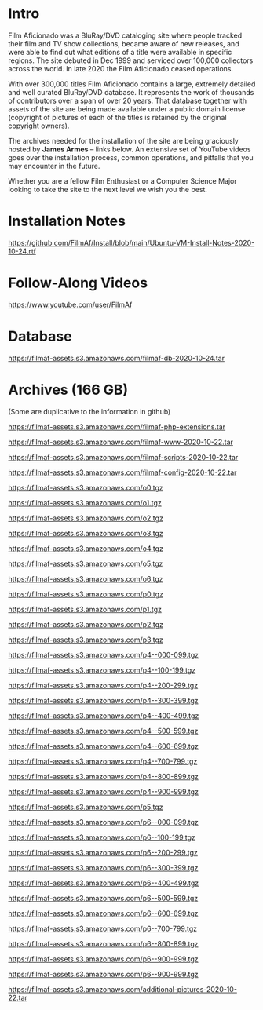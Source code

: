 # Intro

Film Aficionado was a BluRay/DVD cataloging site where people tracked their film and TV show collections, became aware of new releases, and were able to find out what editions of a title were available in specific regions.  The site debuted in Dec 1999 and serviced over 100,000 collectors across the world.  In late 2020 the Film Aficionado ceased operations.

With over 300,000 titles Film Aficionado contains a large, extremely detailed and well curated BluRay/DVD database.  It represents the work of thousands of contributors over a span of over 20 years.  That database together with assets of the site are being made available under a public domain license (copyright of pictures of each of the titles is retained by the original copyright owners).

The archives needed for the installation of the site are being graciously hosted by <b>James Armes</b> – links below.  An extensive set of YouTube videos goes over the installation process, common operations, and pitfalls that you may encounter in the future.

Whether you are a fellow Film Enthusiast or a Computer Science Major looking to take the site to the next level we wish you the best.

# Installation Notes
https://github.com/FilmAf/Install/blob/main/Ubuntu-VM-Install-Notes-2020-10-24.rtf

# Follow-Along Videos
https://www.youtube.com/user/FilmAf

# Database
https://filmaf-assets.s3.amazonaws.com/filmaf-db-2020-10-24.tar

# Archives (166 GB)
(Some are duplicative to the information in github)

https://filmaf-assets.s3.amazonaws.com/filmaf-php-extensions.tar

https://filmaf-assets.s3.amazonaws.com/filmaf-www-2020-10-22.tar

https://filmaf-assets.s3.amazonaws.com/filmaf-scripts-2020-10-22.tar

https://filmaf-assets.s3.amazonaws.com/filmaf-config-2020-10-22.tar

https://filmaf-assets.s3.amazonaws.com/o0.tgz

https://filmaf-assets.s3.amazonaws.com/o1.tgz

https://filmaf-assets.s3.amazonaws.com/o2.tgz

https://filmaf-assets.s3.amazonaws.com/o3.tgz

https://filmaf-assets.s3.amazonaws.com/o4.tgz

https://filmaf-assets.s3.amazonaws.com/o5.tgz

https://filmaf-assets.s3.amazonaws.com/o6.tgz

https://filmaf-assets.s3.amazonaws.com/p0.tgz

https://filmaf-assets.s3.amazonaws.com/p1.tgz

https://filmaf-assets.s3.amazonaws.com/p2.tgz

https://filmaf-assets.s3.amazonaws.com/p3.tgz

https://filmaf-assets.s3.amazonaws.com/p4--000-099.tgz

https://filmaf-assets.s3.amazonaws.com/p4--100-199.tgz

https://filmaf-assets.s3.amazonaws.com/p4--200-299.tgz

https://filmaf-assets.s3.amazonaws.com/p4--300-399.tgz

https://filmaf-assets.s3.amazonaws.com/p4--400-499.tgz

https://filmaf-assets.s3.amazonaws.com/p4--500-599.tgz

https://filmaf-assets.s3.amazonaws.com/p4--600-699.tgz

https://filmaf-assets.s3.amazonaws.com/p4--700-799.tgz

https://filmaf-assets.s3.amazonaws.com/p4--800-899.tgz

https://filmaf-assets.s3.amazonaws.com/p4--900-999.tgz

https://filmaf-assets.s3.amazonaws.com/p5.tgz

https://filmaf-assets.s3.amazonaws.com/p6--000-099.tgz

https://filmaf-assets.s3.amazonaws.com/p6--100-199.tgz

https://filmaf-assets.s3.amazonaws.com/p6--200-299.tgz

https://filmaf-assets.s3.amazonaws.com/p6--300-399.tgz

https://filmaf-assets.s3.amazonaws.com/p6--400-499.tgz

https://filmaf-assets.s3.amazonaws.com/p6--500-599.tgz

https://filmaf-assets.s3.amazonaws.com/p6--600-699.tgz

https://filmaf-assets.s3.amazonaws.com/p6--700-799.tgz

https://filmaf-assets.s3.amazonaws.com/p6--800-899.tgz

https://filmaf-assets.s3.amazonaws.com/p6--900-999.tgz

https://filmaf-assets.s3.amazonaws.com/p6--900-999.tgz

https://filmaf-assets.s3.amazonaws.com/additional-pictures-2020-10-22.tar
